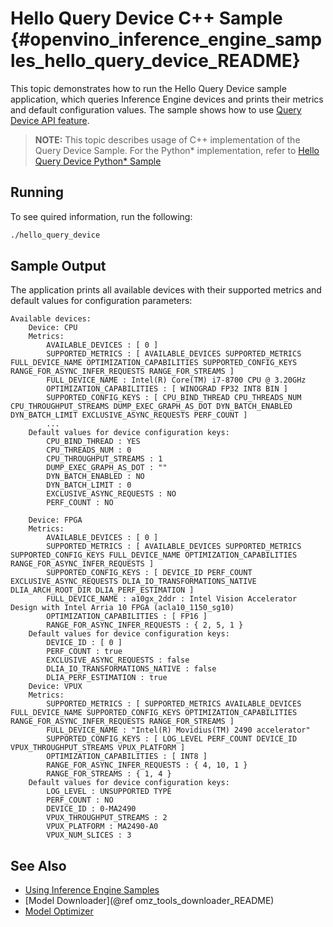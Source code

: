 # Hello Query Device C++ Sample {#openvino_inference_engine_samples_hello_query_device_README}

This topic demonstrates how to run the Hello Query Device sample application, which queries Inference Engine devices and prints their metrics and default configuration values. The sample shows how to use [Query Device API feature](../../../docs/IE_DG/InferenceEngine_QueryAPI.md).
> **NOTE:** This topic describes usage of C++ implementation of the Query Device Sample. 
> For the Python* implementation, refer to [Hello Query Device Python* Sample](../../ie_bridges/python/sample/hello_query_device/README.md)
## Running

To see quired information, run the following:
```sh
./hello_query_device
```

## Sample Output

The application prints all available devices with their supported metrics and default values for configuration parameters:

```
Available devices: 
	Device: CPU
	Metrics: 
		AVAILABLE_DEVICES : [ 0 ]
		SUPPORTED_METRICS : [ AVAILABLE_DEVICES SUPPORTED_METRICS FULL_DEVICE_NAME OPTIMIZATION_CAPABILITIES SUPPORTED_CONFIG_KEYS RANGE_FOR_ASYNC_INFER_REQUESTS RANGE_FOR_STREAMS ]
		FULL_DEVICE_NAME : Intel(R) Core(TM) i7-8700 CPU @ 3.20GHz
		OPTIMIZATION_CAPABILITIES : [ WINOGRAD FP32 INT8 BIN ]
		SUPPORTED_CONFIG_KEYS : [ CPU_BIND_THREAD CPU_THREADS_NUM CPU_THROUGHPUT_STREAMS DUMP_EXEC_GRAPH_AS_DOT DYN_BATCH_ENABLED DYN_BATCH_LIMIT EXCLUSIVE_ASYNC_REQUESTS PERF_COUNT ]
		...
	Default values for device configuration keys: 
		CPU_BIND_THREAD : YES
		CPU_THREADS_NUM : 0
		CPU_THROUGHPUT_STREAMS : 1
		DUMP_EXEC_GRAPH_AS_DOT : ""
		DYN_BATCH_ENABLED : NO
		DYN_BATCH_LIMIT : 0
		EXCLUSIVE_ASYNC_REQUESTS : NO
		PERF_COUNT : NO

	Device: FPGA
	Metrics: 
		AVAILABLE_DEVICES : [ 0 ]
		SUPPORTED_METRICS : [ AVAILABLE_DEVICES SUPPORTED_METRICS SUPPORTED_CONFIG_KEYS FULL_DEVICE_NAME OPTIMIZATION_CAPABILITIES RANGE_FOR_ASYNC_INFER_REQUESTS ]
		SUPPORTED_CONFIG_KEYS : [ DEVICE_ID PERF_COUNT EXCLUSIVE_ASYNC_REQUESTS DLIA_IO_TRANSFORMATIONS_NATIVE DLIA_ARCH_ROOT_DIR DLIA_PERF_ESTIMATION ]
		FULL_DEVICE_NAME : a10gx_2ddr : Intel Vision Accelerator Design with Intel Arria 10 FPGA (acla10_1150_sg10)
		OPTIMIZATION_CAPABILITIES : [ FP16 ]
		RANGE_FOR_ASYNC_INFER_REQUESTS : { 2, 5, 1 }
	Default values for device configuration keys: 
		DEVICE_ID : [ 0 ]
		PERF_COUNT : true
		EXCLUSIVE_ASYNC_REQUESTS : false
		DLIA_IO_TRANSFORMATIONS_NATIVE : false
		DLIA_PERF_ESTIMATION : true
    Device: VPUX
    Metrics:
        SUPPORTED_METRICS : [ SUPPORTED_METRICS AVAILABLE_DEVICES FULL_DEVICE_NAME SUPPORTED_CONFIG_KEYS OPTIMIZATION_CAPABILITIES RANGE_FOR_ASYNC_INFER_REQUESTS RANGE_FOR_STREAMS ]
        FULL_DEVICE_NAME : "Intel(R) Movidius(TM) 2490 accelerator"
        SUPPORTED_CONFIG_KEYS : [ LOG_LEVEL PERF_COUNT DEVICE_ID VPUX_THROUGHPUT_STREAMS VPUX_PLATFORM ]
        OPTIMIZATION_CAPABILITIES : [ INT8 ]
        RANGE_FOR_ASYNC_INFER_REQUESTS : { 4, 10, 1 }
        RANGE_FOR_STREAMS : { 1, 4 }
    Default values for device configuration keys:
        LOG_LEVEL : UNSUPPORTED TYPE
        PERF_COUNT : NO
        DEVICE_ID : 0-MA2490
        VPUX_THROUGHPUT_STREAMS : 2
        VPUX_PLATFORM : MA2490-A0
        VPUX_NUM_SLICES : 3
```

## See Also
* [Using Inference Engine Samples](../../../docs/IE_DG/Samples_Overview.md)
* [Model Downloader](@ref omz_tools_downloader_README)
* [Model Optimizer](../../../docs/MO_DG/Deep_Learning_Model_Optimizer_DevGuide.md)
